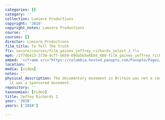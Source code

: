 ```yaml
---
categories: []
category: ''
collection: Lumiere Productions
copyright: '2010'
copyright_notes: Lumiere Productions
course: ''
courses: []
director: Lumiere Productions
film_title: To Tell The Truth
flv: secure/courses/film_gaines_jeffrey_richards_select_2.flv
mp4: /2f7db413-3730-4cff-b650-69da5b5e6b5d_480-film_gaines_jeffrey_richards_select_2.mp4
embed: '<iframe src="https://columbia.hosted.panopto.com/Panopto/Pages/Embed.aspx?id=b50bf031-0d3e-4650-886f-a95f010371be&v=1" width="720" height="405" style="padding: 0px; border: 1px solid #464646;" frameborder="0" allowfullscreen allow="autoplay"></iframe>'
location: ''
media: [video]
notes: ''
physical_description: The documentary movement in Britain was not a commercial movement,
  it was a sponsored movement.
repository: ''
taxonomies: [Video]
title: Jeffey Richards 2
year: '2010'
years: ['2010']

---
```

